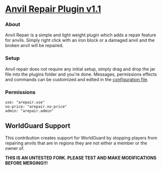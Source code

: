 # [Anvil Repair Plugin v1.1](https://www.spigotmc.org/resources/anvil-repair.92462/)

### About
Anvil Repair is a simple and light weight plugin which adds a repair feature for anvils. Simply right click with an iron block or a damaged anvil and the broken anvil will be repaired.


### Setup
Anvil repair does not require any initial setup, simply drag and drop the jar file into the plugins folder and you're done. Messages, permissions effects and commands can be customized and edited in the [configuration file](https://github.com/dev-stan/AnvilRepair/blob/master/src/resources/config.yml).


### Permissions
```
use: "arepair.use"
no-price: "arepair.no-price"
admin: "arepair.admin"
```
## WorldGuard Support  
This contribution creates support for WorldGuard by stopping players from repairing anvils that are in regions they are not either a member or the owner of.

**THIS IS AN UNTESTED FORK. PLEASE TEST AND MAKE MODIFICATIONS BEFORE MERGING!!!**
